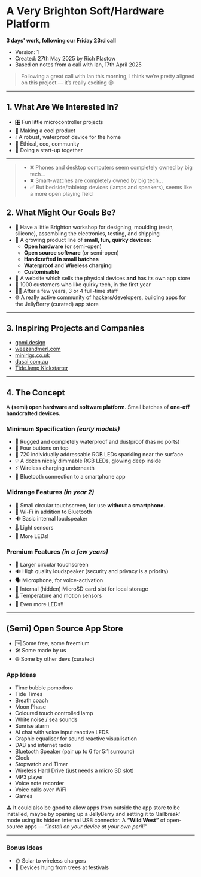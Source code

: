 # A Very Brighton Soft/Hardware Platform

**3 days' work, following our Friday 23rd call**

- Version: 1
- Created: 27th May 2025 by Rich Plastow
- Based on notes from a call with Ian, 17th April 2025

> Following a great call with Ian this morning, I think we’re pretty aligned on this project — it’s really exciting 😌

---

## 1. What Are We Interested In?

* 🎛️ Fun little microcontroller projects
* 🤖 Making a cool product
* 💧 A robust, waterproof device for the home
* 🌱 Ethical, eco, community
* 🚀 Doing a start-up together

---

> - ❌ Phones and desktop computers seem completely owned by big tech…
> - ❌ Smart-watches are completely owned by big tech…
> - ✅ But bedside/tabletop devices (lamps and speakers), seems like a more open
    playing field

## 2. What Might Our Goals Be?

* 🧪 Have a little Brighton workshop for designing, moulding (resin, silicone),
   assembling the electronics, testing, and shipping
* 🌟 A growing product line of **small, fun, quirky devices:**
  * **Open hardware** (or semi-open)
  * **Open source software** (or semi-open)
  * **Handcrafted in small batches**
  * **Waterproof** and **Wireless charging**
  * **Customisable**
* 🛒 A website which sells the physical devices **and** has its own app store
* 👥 1000 customers who like quirky tech, in the first year
* 👩‍💻 After a few years, 3 or 4 full-time staff
* 🌐 A really active community of hackers/developers, building apps for the
  JellyBerry (curated) app store

---

## 3. Inspiring Projects and Companies

* [gomi.design](https://gomi.design)
* [weezandmerl.com](https://weezandmerl.com)
* [minirigs.co.uk](https://minirigs.co.uk)
* [dasai.com.au](https://dasai.com.au)
* [Tide.lamp Kickstarter](https://www.kickstarter.com/projects/tidelamp/tidelamp-a-light-that-connects-you-to-your-favourite-beach)

---

## 4. The Concept

A **(semi) open hardware and software platform**. Small batches of
**one-off handcrafted devices.**

### Minimum Specification *(early models)*

* 💪 Rugged and completely waterproof and dustproof (has no ports)
* 🔘 Four buttons on top
* 🌈 720 individually addressable RGB LEDs sparkling near the surface
* 💡 A dozen nicely dimmable RGB LEDs, glowing deep inside
* ⚡ Wireless charging underneath
* 📱 Bluetooth connection to a smartphone app

### Midrange Features *(in year 2)*

* 🔵 Small circular touchscreen, for use **without a smartphone**.
* 📡 Wi-Fi in addition to Bluetooth
* 🔊 Basic internal loudspeaker
* 🌡️ Light sensors
* 🌈 More LEDs!

### Premium Features *(in a few years)*

* 🔵 Larger circular touchscreen
* 🔊 High quality loudspeaker (security and privacy is a priority)
* 🗣️ Microphone, for voice-activation
* 💾 Internal (hidden) MicroSD card slot for local storage
* 🌡️ Temperature and motion sensors
* 🌈 Even more LEDs!!

---

## (Semi) Open Source App Store

* 🆓 Some free, some freemium
* 🛠️ Some made by us
* 🌐 Some by other devs (curated)

### App Ideas

- Time bubble pomodoro
- Tide Times
- Breath coach
- Moon Phase
- Coloured touch controlled lamp
- White noise / sea sounds
- Sunrise alarm
- AI chat with voice input reactive LEDS
- Graphic equaliser for sound reactive visualisation
- DAB and internet radio
- Bluetooth Speaker (pair up to 6 for 5:1 surround)
- Clock
- Stopwatch and Timer
- Wireless Hard Drive (just needs a micro SD slot)
- MP3 player
- Voice note recorder
- Voice calls over WiFi
- Games

⚠️ It could also be good to allow apps from outside the app store to be
installed, maybe by opening up a JellyBerry and setting it to 'Jailbreak'
mode using its hidden internal USB connector. A **“Wild West”** of open-source
apps — *“install on your device at your own peril!”*

---

### Bonus Ideas

* 🌞 Solar to wireless chargers
* 🌳 Devices hung from trees at festivals
